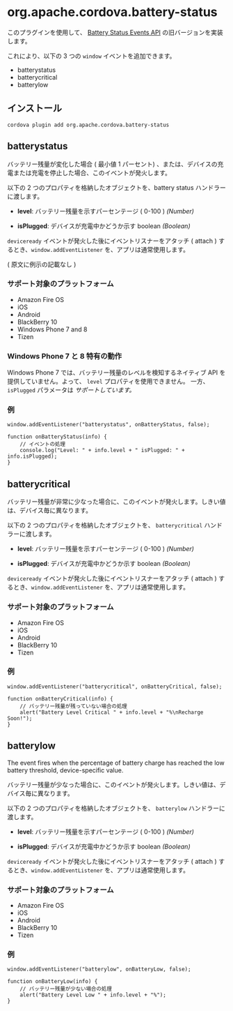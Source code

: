 <!---
    Licensed to the Apache Software Foundation (ASF) under one
    or more contributor license agreements.  See the NOTICE file
    distributed with this work for additional information
    regarding copyright ownership.  The ASF licenses this file
    to you under the Apache License, Version 2.0 (the
    "License"); you may not use this file except in compliance
    with the License.  You may obtain a copy of the License at

      http://www.apache.org/licenses/LICENSE-2.0

    Unless required by applicable law or agreed to in writing,
    software distributed under the License is distributed on an
    "AS IS" BASIS, WITHOUT WARRANTIES OR CONDITIONS OF ANY
    KIND, either express or implied.  See the License for the
    specific language governing permissions and limitations
    under the License.
-->

# org.apache.cordova.battery-status

このプラグインを使用して、 [Battery Status Events API](http://www.w3.org/TR/2011/WD-battery-status-20110915/) の旧バージョンを実装します。

これにより、以下の 3 つの `window` イベントを追加できます。

* batterystatus
* batterycritical
* batterylow

## インストール

    cordova plugin add org.apache.cordova.battery-status

## batterystatus

バッテリー残量が変化した場合 ( 最小値 1 パーセント) 、または、デバイスの充電または充電を停止した場合、このイベントが発火します。

以下の 2 つのプロパティを格納したオブジェクトを、battery status ハンドラーに渡します。

- __level__: バッテリー残量を示すパーセンテージ ( 0-100 ) _(Number)_

- __isPlugged__: デバイスが充電中かどうか示す boolean  _(Boolean)_

`deviceready` イベントが発火した後にイベントリスナーをアタッチ ( attach ) するとき、`window.addEventListener` を、アプリは通常使用します。

( 原文に例示の記載なし ) 

### サポート対象のプラットフォーム

- Amazon Fire OS
- iOS
- Android
- BlackBerry 10
- Windows Phone 7 and 8
- Tizen

### Windows Phone 7 と 8 特有の動作

Windows Phone 7 では、バッテリー残量のレベルを検知するネイティブ API を提供していません。よって、 `level` プロパティを使用できません。 一方、 `isPlugged` パラメータは _サポートしています。_

### 例

    window.addEventListener("batterystatus", onBatteryStatus, false);

    function onBatteryStatus(info) {
        // イベントの処理　
        console.log("Level: " + info.level + " isPlugged: " + info.isPlugged);
    }

## batterycritical

バッテリー残量が非常に少なった場合に、このイベントが発火します。しきい値は、デバイス毎に異なります。

以下の 2 つのプロパティを格納したオブジェクトを、 `batterycritical` ハンドラーに渡します。

- __level__: バッテリー残量を示すパーセンテージ ( 0-100 ) _(Number)_

- __isPlugged__: デバイスが充電中かどうか示す boolean  _(Boolean)_

`deviceready` イベントが発火した後にイベントリスナーをアタッチ ( attach ) するとき、`window.addEventListener` を、アプリは通常使用します。

### サポート対象のプラットフォーム

- Amazon Fire OS
- iOS
- Android
- BlackBerry 10
- Tizen

### 例

    window.addEventListener("batterycritical", onBatteryCritical, false);

    function onBatteryCritical(info) {
        // バッテリー残量が残っていない場合の処理
        alert("Battery Level Critical " + info.level + "%\nRecharge Soon!");
    }

## batterylow

The event fires when the percentage of battery charge has reached the
low battery threshold, device-specific value.

バッテリー残量が少なった場合に、このイベントが発火します。しきい値は、デバイス毎に異なります。

以下の 2 つのプロパティを格納したオブジェクトを、 `batterylow` ハンドラーに渡します。

- __level__: バッテリー残量を示すパーセンテージ ( 0-100 ) _(Number)_

- __isPlugged__: デバイスが充電中かどうか示す boolean  _(Boolean)_

`deviceready` イベントが発火した後にイベントリスナーをアタッチ ( attach ) するとき、`window.addEventListener` を、アプリは通常使用します。

### サポート対象のプラットフォーム

- Amazon Fire OS
- iOS
- Android
- BlackBerry 10
- Tizen

### 例

    window.addEventListener("batterylow", onBatteryLow, false);

    function onBatteryLow(info) {
        // バッテリー残量が少ない場合の処理
        alert("Battery Level Low " + info.level + "%");
    }

